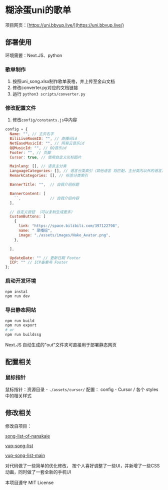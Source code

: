 # 糊涂蛋uni的歌单
项目网页：[https://uni.bbvup.live/](https://uni.bbvup.live/)

## 部署使用

环境需要：Next.JS、python

### 歌单制作

1. 按照uni_song.xlsx制作歌单表格，并上传至金山文档
2. 修改converter.py对应的文档链接
3. 运行 `python3 scripts/converter.py`

### 修改配置文件

1. 修改`config/constants.js`中内容

```js
config = {
  Name: "", // 主页名字
  BiliLiveRoomID: "", // 直播间id
  NetEaseMusicId: "", // 网易云音乐id
  QQMusicId: "", // QQ音乐id
  Footer: "", // 页脚
  Cursor: true, // 使用自定义光标图片

  Mainlang: [], // 语言主分类
  LanguageCategories: [], // 语言分类索引（其他语言 将匹配，主分类内以外的语言）
  RemarkCategories: [], // 标签分类索引

  BannerTitle: "",  // 自我介绍标题

  BannerContent: [
    ``,             // 自我介绍内容
  ],

  // 自定义按钮 （可以复制生成更多）
  CustomButtons: [
    {
      link: "https://space.bilibili.com/397122798",
      name: " 录播组",
      image: "./assets/images/Nako_Avatar.png",
    },

  ],

  UpdateDate: "" // 更新日期 Footer
  ICP: "" // ICP备案号 Footer
};

```

### 启动开发环境

```bash
npm instal
npm run dev
```

### 导出静态网站

```bash
npm run build
npm run export
# or
npm run buildssg
```

Next.JS 自动生成的"out"文件夹可直接用于部署静态网页

## 配置相关

### 鼠标指针

鼠标指针：资源目录 - `./assets/cursor/` 
配置： config - Cursor  / 各个 styles 中的相关样式

## 修改相关

修改自项目：

[song-list-of-nanakaie](https://github.com/alan314m/song-list-of-nanakaie)

[vup-song-list](https://github.com/Akegarasu/vup-song-list)

[vup-song-list-main](https://github.com/Rndlab/vup-song-list-main)

对代码做了一些简单的优化修改，
按个人喜好调整了一些UI，并新增了一些CSS动画，同时做了一套全新的手机UI

本项目遵守 MIT License

